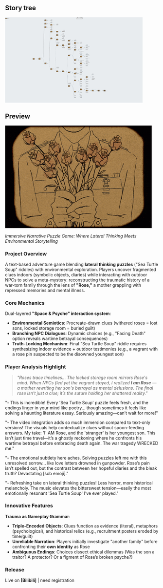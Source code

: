 

## Story tree
![tree](tree.gif)

## Preview
![fadingroses.gif](fadingroses.gif)


*Immersive Narrative Puzzle Game: Where Lateral Thinking Meets Environmental Storytelling*  

### **Project Overview**  
A text-based adventure game blending **lateral thinking puzzles** ("Sea Turtle Soup" riddles) with environmental exploration. Players uncover fragmented clues indoors (symbolic objects, diaries) while interacting with outdoor NPCs to solve a meta-mystery: reconstructing the traumatic history of a war-torn family through the lens of **"Rose,"** a mother grappling with repressed memories and mental illness.  

### **Core Mechanics**  
Dual-layered **"Space & Psyche" interaction system**:  
- **Environmental Semiotics**: Procreate-drawn clues (withered roses = lost sons, locked storage room = buried guilt)  
- **Branching NPC Dialogues**: Dynamic choices (e.g., "Facing Death" option reveals wartime betrayal consequences)  
- **Truth-Locking Mechanism**: Final "Sea Turtle Soup" riddle requires synthesizing indoor evidence + outdoor testimonies (e.g., a vagrant with a rose pin suspected to be the disowned youngest son)  


### **Player Analysis Highlight**  

> *"Roses trace timelines... The locked storage room mirrors Rose's mind. When NPCs fled yet the vagrant stayed, I realized **I am Rose** — a mother rewriting her son's betrayal as mental delusions. The final rose isn’t just a clue; it’s the suture holding her shattered reality."*  

"- This is incredible! Every 'Sea Turtle Soup' puzzle feels fresh, and the endings linger in your mind like poetry... though sometimes it feels like solving a haunting literature essay. Seriously amazing—can’t wait for more!"

"- The video integration adds so much immersion compared to text-only versions! The visuals help contextualize clues without spoon-feeding answers. My take: 'I' AM Rose, and the 'stranger' is her youngest son. This isn’t just time travel—it’s a ghostly reckoning where he confronts his wartime betrayal before embracing death again. The war tragedy WRECKED me."

"- The emotional subtlety here aches. Solving puzzles left me with this unresolved sorrow… like love letters drowned in gunpowder. Rose’s pain isn’t spelled out, but the contrast between her hopeful diaries and the bleak truth? Devastating [sob emoji]."

"- Refreshing take on lateral thinking puzzles! Less horror, more historical melancholy. The music elevates the bittersweet tension—easily the most emotionally resonant 'Sea Turtle Soup' I’ve ever played."

### **Innovative Features**  
**Trauma as Gameplay Grammar**:  
- **Triple-Encoded Objects**: Clues function as evidence (literal), metaphors (psychological), and historical relics (e.g., recruitment posters eroded by time/guilt)  
- **Unreliable Narration**: Players initially investigate "another family" before confronting their **own identity** as Rose  
- **Ambiguous Endings**: Choices dissect ethical dilemmas (Was the son a traitor? A protector? Or a figment of Rose’s broken psyche?)  


### **Release**  
Live on **[Bilibili]** | need registration  
